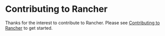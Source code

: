 # Contributing to Rancher

Thanks for the interest to contribute to Rancher. Please see [Contributing to Rancher](https://rancher.com/docs/rancher/v2.6/en/) to get started.
